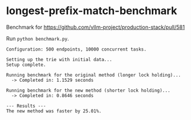 # longest-prefix-match-benchmark

Benchmark for https://github.com/vllm-project/production-stack/pull/581

Run `python benchmark.py`.

```
Configuration: 500 endpoints, 10000 concurrent tasks.

Setting up the trie with initial data...
Setup complete.

Running benchmark for the original method (longer lock holding)...
  -> Completed in: 1.1529 seconds

Running benchmark for the new method (shorter lock holding)...
  -> Completed in: 0.8646 seconds

--- Results ---
The new method was faster by 25.01%.
```
